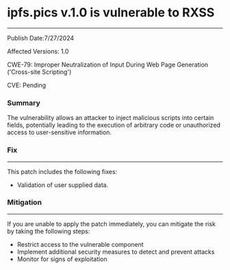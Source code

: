 # ipfs.pics v.1.0 is vulnerable to RXSS

-------------------

Publish Date:7/27/2024

Affected Versions: 1.0

CWE-79: Improper Neutralization of Input During Web Page Generation ('Cross-site Scripting')

CVE: Pending


### Summary

The vulnerability allows an attacker to inject malicious scripts into certain fields, potentially leading to the execution of arbitrary code or unauthorized access to user-sensitive information.


### Fix
----

This patch includes the following fixes:

* Validation of user supplied data.

### Mitigation
-------------

If you are unable to apply the patch immediately, you can mitigate the risk by taking the following steps:

* Restrict access to the vulnerable component
* Implement additional security measures to detect and prevent attacks
* Monitor for signs of exploitation


